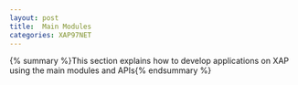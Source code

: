 ```yaml
---
layout: post
title:  Main Modules
categories: XAP97NET
---
```


{% summary %}This section explains how to develop applications on XAP using the main modules and APIs{% endsummary %}

